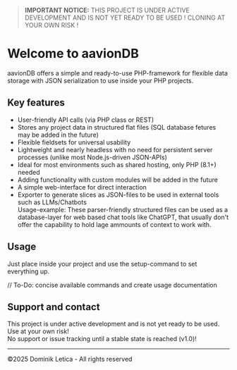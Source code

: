 >
> **IMPORTANT NOTICE:** THIS PROJECT IS UNDER ACTIVE DEVELOPMENT AND IS NOT YET READY TO BE USED ! CLONING AT YOUR OWN RISK !
>

# Welcome to aavionDB
aavionDB offers a simple and ready-to-use PHP-framework for flexible data storage with JSON serialization to use inside your PHP projects.

## Key features
- User-friendly API calls (via PHP class or REST)
- Stores any project data in structured flat files (SQL database fetures may be added in the future)
- Flexible fieldsets for universal usability
- Lightweight and nearly headless with no need for persistent server processes (unlike most Node.js-driven JSON-APIs)
- Ideal for most environments such as shared hosting, only PHP (8.1+) needed
- Adding functionality with custom modules will be added in the future
- A simple web-interface for direct interaction
- Exporter to generate slices as JSON-files to be used in external tools such as LLMs/Chatbots  
  Usage-example: These parser-friendly structured files can be used as a database-layer for web based chat tools like ChatGPT, that usually don't offer the capability to hold lage ammounts of context to work with.

## Usage
Just place inside your project and use the setup-command to set everything up.

// To-Do: concise available commands and create usage documentation

## Support and contact
This project is under active development and is not yet ready to be used. Use at your own risk!  
No support or issue tracking until a stable state is reached (v1.0)!

---
&copy;2025 Dominik Letica - All rights reserved
